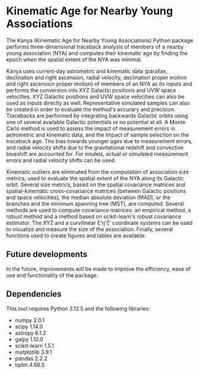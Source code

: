 Kinematic Age for Nearby Young Associations
===========================================

The Kanya (Kinematic Age for Nearby Young Associations) Python package performs three-dimensional traceback analysis of members of a nearby young association (NYA) and computes their kinematic age by finding the epoch when the spatial extent of the NYA was minimal.

Kanya uses current-day astrometric and kinematic data (parallax, declination and right ascension, radial velocity, declination proper motion and right ascension proper motion) of members of an NYA as its inputs and performs the conversion into XYZ Galactic positions and UVW space velocities. XYZ Galactic positions and UVW space velocities can also be used as inputs directly as well. Representative simulated samples can also be created in order to evaluate the method's accurary and precision. Tracebacks are performed by integrating backwards Galactic orbits using one of several available Galactic potentials or no potential at all. A Monte Carlo method is used to assess the impact of measurement errors in astrometric and kinematic data, and the impact of sample selection on the traceback age. The bias towards younger ages due to measurement errors, and radial velocity shifts due to the gravitational redshift and convective blueshift are accounted for. For models, actual or simulated measurement errors and radial velocity shifts can be used.

Kinematic outliers are eliminated from the computation of association size metrics, used to evaluate the spatial extent of the NYA along its Galactic orbit. Several size metrics, based on the spatial covariance matrices and spatial-kinematic cross-covariance matrices (between Galactic positions and space velocities), the median absolute deviation (MAD), or the branches and the minimum spanning tree (MST), are computed. Several methods are used to compute covariance matrices: an empirical method, a robust method and a method based on scikit-learn's robust covariance estimator. The XYZ and a curvilinear ξ'η'ζ' coordinate systems can be used to visualize and measure the size of the association. Finally, several functions used to create figures and tables are available.

Future developments
-------------------

In the future, improvements will be made to improve the efficiency, ease of use and functionality of the package.

Dependencies
------------

This tool requires Python 3.12.5 and the following libraries:

- numpy 2.0.1
- scipy 1.14.0
- astropy 6.1.2
- galpy 1.10.0
- scikit-learn 1.5.1
- matplotlib 3.9.1
- pandas 2.2.2
- tqdm 4.66.5
